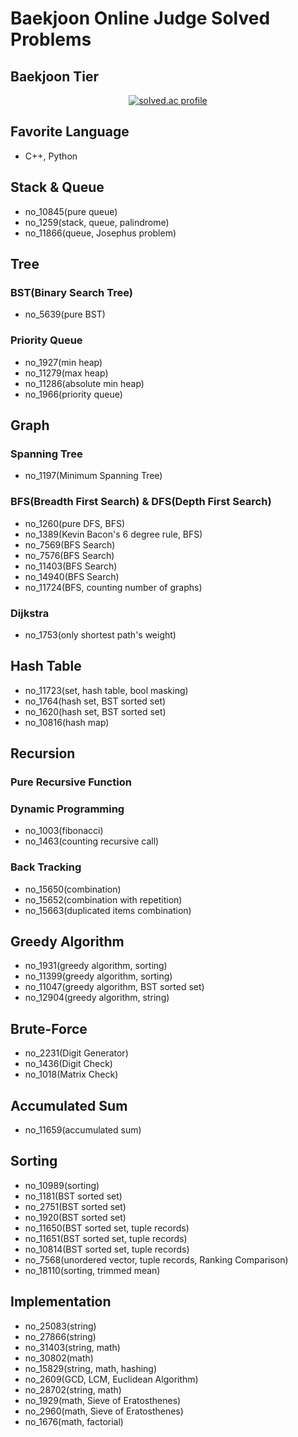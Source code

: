 # Baekjoon Online Judge Solved Problems
## Baekjoon Tier
<a href="https://solved.ac/bl5angel/">
    <p align="center">
        <img src="http://mazassumnida.wtf/api/v2/generate_badge?boj=bl5angel" alt="solved.ac profile">
    </p>
</a>

## Favorite Language
- C++, Python

## Stack & Queue
- no_10845(pure queue)
- no_1259(stack, queue, palindrome)
- no_11866(queue, Josephus problem)

## Tree
### BST(Binary Search Tree)
- no_5639(pure BST)

### Priority Queue
- no_1927(min heap)
- no_11279(max heap)
- no_11286(absolute min heap)
- no_1966(priority queue)

## Graph
### Spanning Tree
- no_1197(Minimum Spanning Tree)

### BFS(Breadth First Search) & DFS(Depth First Search)
- no_1260(pure DFS, BFS)
- no_1389(Kevin Bacon's 6 degree rule, BFS)
- no_7569(BFS Search)
- no_7576(BFS Search)
- no_11403(BFS Search)
- no_14940(BFS Search)
- no_11724(BFS, counting number of graphs)

### Dijkstra
- no_1753(only shortest path's weight)

## Hash Table
- no_11723(set, hash table, bool masking)
- no_1764(hash set, BST sorted set)
- no_1620(hash set, BST sorted set)
- no_10816(hash map)

## Recursion
### Pure Recursive Function

### Dynamic Programming
- no_1003(fibonacci)
- no_1463(counting recursive call)

### Back Tracking
- no_15650(combination)
- no_15652(combination with repetition)
- no_15663(duplicated items combination)

## Greedy Algorithm
- no_1931(greedy algorithm, sorting)
- no_11399(greedy algorithm, sorting)
- no_11047(greedy algorithm, BST sorted set)
- no_12904(greedy algorithm, string)

## Brute-Force
- no_2231(Digit Generator)
- no_1436(Digit Check)
- no_1018(Matrix Check)

## Accumulated Sum
- no_11659(accumulated sum)

## Sorting
- no_10989(sorting)
- no_1181(BST sorted set)
- no_2751(BST sorted set)
- no_1920(BST sorted set)
- no_11650(BST sorted set, tuple records)
- no_11651(BST sorted set, tuple records)
- no_10814(BST sorted set, tuple records)
- no_7568(unordered vector, tuple records, Ranking Comparison)
- no_18110(sorting, trimmed mean)

## Implementation
- no_25083(string)
- no_27866(string)
- no_31403(string, math)
- no_30802(math)
- no_15829(string, math, hashing)
- no_2609(GCD, LCM, Euclidean Algorithm)
- no_28702(string, math)
- no_1929(math, Sieve of Eratosthenes)
- no_2960(math, Sieve of Eratosthenes)
- no_1676(math, factorial)
